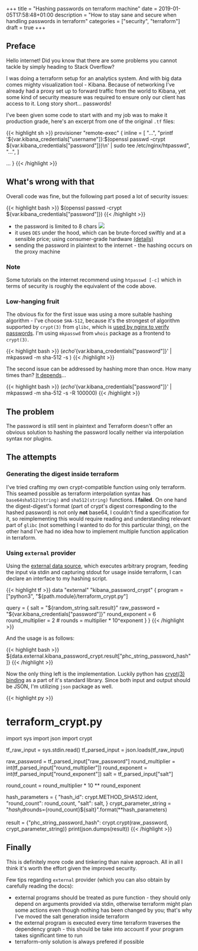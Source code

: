 +++
title = "Hashing passwords on terraform machine"
date = 2019-01-05T17:58:48+01:00
description = "How to stay sane and secure when handling passwords in terraform"
categories = ["security", "terraform"]
draft = true
+++

## Preface

Hello internet! Did you know that there are some problems you cannot tackle by simply heading to Stack Overflow?

I was doing a terraform setup for an analytics system. And with big data comes mighty visualization tool - Kibana. Because of networking I've already had a proxy set up to forward traffic from the world to Kibana, yet some kind of security measure was required to ensure only our client has access to it. Long story short... passwords!

I've been given some code to start with and my job was to make it production grade, here's an excerpt from one of the original `.tf` files:

{{< highlight sh >}}
  provisioner "remote-exec" {
    inline = [
      "...",
      "printf '${var.kibana_credentials["username"]}:$(openssl passwd -crypt ${var.kibana_credentials["password"]})\n' | sudo tee /etc/nginx/htpasswd",
      "...",
    ]

  ...
}
{{< /highlight >}}

## What's wrong with that

Overall code was fine, but the following part posed a lot of security issues:

{{< highlight bash >}}
$(openssl passwd -crypt ${var.kibana_credentials["password"]})
{{< /highlight >}}

- the password is limited to 8 chars ![](/ble.png)
- it uses `DES` under the hood, which can be brute-forced swiftly and at a sensible price; using consumer-grade hardware [(details)](https://en.wikipedia.org/wiki/Data_Encryption_Standard#Chronology)
- sending the password in plaintext to the internet - the hashing occurs on the proxy machine

### Note

Some tutorials on the internet recommend using `htpasswd [-c]` which in terms of security is roughly the equivalent of the code above.

### Low-hanging fruit

The obvious fix for the first issue was using a more suitable hashing algorithm - I've choose `SHA-512`, because it's the strongest of algorithm supported by `crypt(3)` from `glibc`, which is [used by nginx to verify passwords](http://nginx.org/en/docs/http/ngx_http_auth_basic_module.html). I'm using `mkpasswd` from `whois` package as a frontend to `crypt(3)`.

{{< highlight bash >}}
$(echo '${var.kibana_credentials["password"]}' | mkpasswd -m sha-512 -s )
{{< /highlight >}}

The second issue can be addressed by hashing more than once. How many times than? [It depends](https://security.stackexchange.com/questions/3959/recommended-of-iterations-when-using-pkbdf2-sha256/3993#3993)...

{{< highlight bash >}}
$(echo '${var.kibana_credentials["password"]}' | mkpasswd -m sha-512 -s -R 100000)
{{< /highlight >}}

## The problem

The password is still sent in plaintext and Terraform doesn't offer an obvious solution to hashing the password locally neither via interpolation syntax nor plugins.

## The attempts

### Generating the digest inside terraform

I've tried crafting my own crypt-compatible function using only terraform. This seamed possible as terraform interpolation syntax has `base64sha512(string)` and `sha512(string)` functions. **I failed.** On one hand the digest-digest's format (part of crypt's digest corresponding to the hashed password) is not only **not** base64, I couldn't find a specification for it, so reimplementing this would require reading and understanding relevant part of `glibc` (not something I wanted to do for this particular thing), on the other hand I've had no idea how to implement multiple function application in terraform.

### Using `external` provider

Using the [external data source](https://www.terraform.io/docs/providers/external/data_source.html), which executes arbitrary program, feeding the input via stdin and capturing stdout for usage inside terraform, I can declare an interface to my hashing script.

{{< highlight tf >}}
data "external" "kibana_password_crypt" {
  program = ["python3", "${path.module}/terraform_crypt.py"]

  query = {
    salt             = "${random_string.salt.result}"
    raw_password     = "${var.kibana_credentials["password"]}"
    round_exponent   = 6
    round_multiplier = 2
    # rounds = multiplier * 10^exponent 
  }
}
{{< /highlight >}}

And the usage is as follows:

{{< highlight bash >}}
${data.external.kibana_password_crypt.result["phc_string_password_hash"]}
{{< /highlight >}}

Now the only thing left is the implementation. Luckily python has [crypt(3) binding](https://docs.python.org/3/library/crypt.html) as a part of it's standard library. Since both input and output should be JSON, I'm utilizing `json` package as well.

{{< highlight py >}}
# terraform_crypt.py
import sys
import json
import crypt

tf_raw_input = sys.stdin.read()
tf_parsed_input = json.loads(tf_raw_input)

raw_password = tf_parsed_input["raw_password"]
round_multiplier = int(tf_parsed_input["round_multiplier"])
round_exponent = int(tf_parsed_input["round_exponent"])
salt = tf_parsed_input["salt"]

round_count = round_multiplier * 10 ** round_exponent

hash_parameters = {
    "hash_id": crypt.METHOD_SHA512.ident,
    "round_count": round_count,
    "salt": salt,
}
crypt_parameter_string = "${hash_id}$rounds={round_count}${salt}".format(**hash_parameters)

result = {"phc_string_password_hash": crypt.crypt(raw_password, crypt_parameter_string)}
print(json.dumps(result))
{{< /highlight >}}

## Finally
This is definitely more code and tinkering than naive approach. All in all I think it's worth the effort given the improved security.

Few tips regarding `external` provider (which you can also obtain by carefully reading the docs):

- external programs should be treated as pure function - they should only depend on arguments provided via stdin, otherwise terraform might plan some actions even though nothing has been changed by you; that's why I've moved the salt generation inside terraform
- the external program is executed every time terraform traverses the dependency graph - this should be take into account if your program takes significant time to run
- terraform-only solution is always prefered if possible
